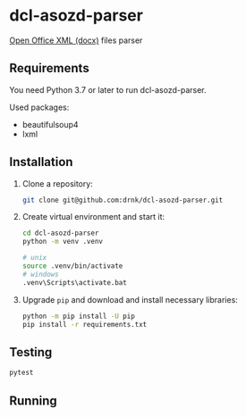 # dcl-asozd-parser

[Open Office XML (docx)](https://ru.wikipedia.org/wiki/Office_Open_XML) files parser


Requirements
------------

You need Python 3.7 or later to run dcl-asozd-parser.

Used packages:
* beautifulsoup4
* lxml

## Installation

1. Clone a repository:

   ```bash
   git clone git@github.com:drnk/dcl-asozd-parser.git
   ```

2. Create virtual environment and start it:

   ```bash
   cd dcl-asozd-parser
   python -m venv .venv

   # unix
   source .venv/bin/activate
   # windows
   .venv\Scripts\activate.bat
   ```

3. Upgrade `pip` and download and install necessary libraries:

   ```bash
   python -m pip install -U pip
   pip install -r requirements.txt
   ```

## Testing

```bash
pytest
```

## Running


